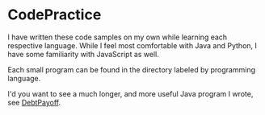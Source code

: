 # CodePractice
I have written these code samples on my own while learning each respective language. While I feel most comfortable with Java and Python, I have some familiarity with JavaScript as well. 

Each small program can be found in the directory labeled by programming language. 

I'd you want to see a much longer, and more useful Java program I wrote, see [DebtPayoff](https://github.com/aredshaw/DebtPayoff). 
